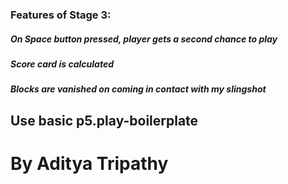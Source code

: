 
### Features of Stage 3:
##### On Space button pressed, player gets a second chance to play
##### Score card is calculated 
##### Blocks are vanished on coming in contact with my slingshot


## Use basic p5.play-boilerplate
# By Aditya Tripathy